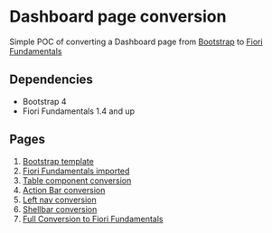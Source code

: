 # Dashboard page conversion
Simple POC of converting a Dashboard page from [Bootstrap](https://getbootstrap.com/) to [Fiori Fundamentals](https://sap.github.io/fundamental/)

## Dependencies
- Bootstrap 4
- Fiori Fundamentals 1.4 and up

## Pages
1. [Bootstrap template](dashboard-1-bs.html)
2. [Fiori Fundamentals imported](dashboard-2-fd-import.html)
3. [Table component conversion](dashboard-3-table.html)
4. [Action Bar conversion](dashboard-4-action-bar.html)
5. [Left nav conversion](dashboard-5-left-nav.html)
6. [Shellbar conversion](dashboard-6-shellbar.html)
7. [Full Conversion to Fiori Fundamentals](dashboard-7-fd-full.html)

